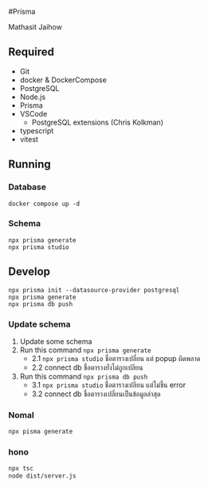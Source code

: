 #Prisma

Mathasit Jaihow
## Required
- Git
- docker & DockerCompose
- PostgreSQL
- Node.js
- Prisma
- VSCode
    - PostgreSQL extensions (Chris Kolkman)
- typescript
- vitest
## Running
### Database
```
docker compose up -d
```
### Schema
```
npx prisma generate
npx prisma studio
```

## Develop
```First time
npx prisma init --datasource-provider postgresql
npx prisma generate
npx prisma db push
```

### Update schema
1. Update some schema
2. Run this command `npx prisma generate`
   - 2.1 `npx prisma studio` ชื่อตารางเปลี่ยน แต่ popup ผิดพลาด
   - 2.2 connect db ชื่อตารางยั่งไม่ถูกเปลียน
3. Run this command `npx prisma db push`
    - 3.1 `npx prisma studio` ชื่อตารางเปลียน แต่ไม่ขึ้น error
    - 3.2 connect db ชื่อตารางเปลี่ยนเป็นข้อมูลล่าสุด

### Nomal
```bash
npx pisma generate
```
### hono
```bash
npx tsc
node dist/server.js
```